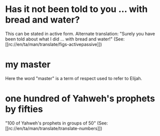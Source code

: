 # Has it not been told to you ... with bread and water?

This can be stated in active form. Alternate translation: "Surely you have been told about what I did ... with bread and water!" (See: [[rc://en/ta/man/translate/figs-activepassive]])

# my master

Here the word "master" is a term of respect used to refer to Elijah.

# one hundred of Yahweh's prophets by fifties

"100 of Yahweh's prophets in groups of 50" (See: [[rc://en/ta/man/translate/translate-numbers]])


